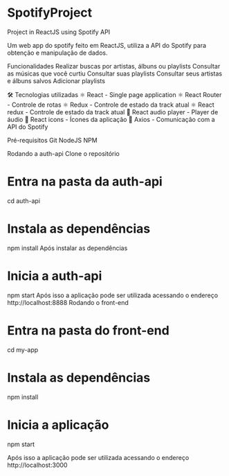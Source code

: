 # SpotifyProject
Project in ReactJS using Spotify API

Um web app do spotify feito em ReactJS, utiliza a API do Spotify para obtenção e manipulação de dados.


Funcionalidades
Realizar buscas por artistas, álbuns ou playlists
Consultar as músicas que você curtiu
Consultar suas playlists
Consultar seus artistas e álbuns salvos
Adicionar playlists

🛠 Tecnologias utilizadas
⚛ React - Single page application
⚛ React Router - Controle de rotas
⚛ Redux - Controle de estado da track atual
⚛ React redux - Controle de estado da track atual
🎵 React audio player - Player de áudio
🤙 React icons - Ícones da aplicação
📡 Axios - Comunicação com a API do Spotify


Pré-requisitos
Git
NodeJS
NPM

Rodando a auth-api
Clone o repositório

# Entra na pasta da auth-api
cd auth-api

# Instala as dependências
npm install
Após instalar as dependências

# Inicia a auth-api
npm start
Após isso a aplicação pode ser utilizada acessando o endereço http://localhost:8888
Rodando o front-end

# Entra na pasta do front-end
cd my-app

# Instala as dependências
npm install

# Inicia a aplicação
npm start

Após isso a aplicação pode ser utilizada acessando o endereço http://localhost:3000
